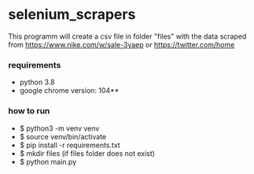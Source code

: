 # selenium_scrapers

This programm will create a csv file in folder "files" with the data scraped
from https://www.nike.com/w/sale-3yaep or https://twitter.com/home

### requirements

- python 3.8
- google chrome version: 104**

### how to run

- $ python3 -m venv venv
- $ source venv/bin/activate
- $ pip install -r requirements.txt
- $ mkdir files (if files folder does not exist)
- $ python main.py
